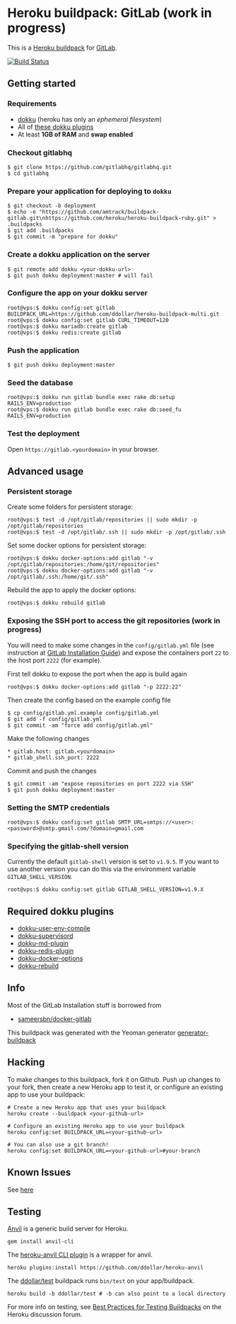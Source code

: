 # Heroku buildpack: GitLab (work in progress)

This is a [Heroku buildpack](http://devcenter.heroku.com/articles/buildpacks) for [GitLab](http://gitlab.org/).

[![Build Status](http://mrolke.de:8080/github.com/amtrack/buildpack-gitlab/status.svg?branch=master)](http://mrolke.de:8080/github.com/amtrack/buildpack-gitlab)

## Getting started

### Requirements

* [dokku](https://github.com/progrium/dokku) (heroku has only an *ephemeral filesystem*)
* All of [these dokku plugins](#requirements)
* At least **1GB of RAM** and **swap enabled**

### Checkout gitlabhq

	$ git clone https://github.com/gitlabhq/gitlabhq.git
	$ cd gitlabhq

### Prepare your application for deploying to `dokku`

	$ git checkout -b deployment
    $ echo -e "https://github.com/amtrack/buildpack-gitlab.git\nhttps://github.com/heroku/heroku-buildpack-ruby.git" > .buildpacks
	$ git add .buildpacks
	$ git commit -m "prepare for dokku"

### Create a dokku application on the server

	$ git remote add dokku <your-dokku-url>
	$ git push dokku deployment:master # will fail

### Configure the app on your dokku server

	root@vps:$ dokku config:set gitlab BUILDPACK_URL=https://github.com/ddollar/heroku-buildpack-multi.git
	root@vps:$ dokku config:set gitlab CURL_TIMEOUT=120
	root@vps:$ dokku mariadb:create gitlab
	root@vps:$ dokku redis:create gitlab

### Push the application

	$ git push dokku deployment:master

### Seed the database

	root@vps:$ dokku run gitlab bundle exec rake db:setup RAILS_ENV=production
	root@vps:$ dokku run gitlab bundle exec rake db:seed_fu RAILS_ENV=production

### Test the deployment

Open `https://gitlab.<yourdomain>` in your browser.

## Advanced usage

### Persistent storage

Create some folders for persistent storage:

	root@vps:$ test -d /opt/gitlab/repositories || sudo mkdir -p /opt/gitlab/repositories
	root@vps:$ test -d /opt/gitlab/.ssh || sudo mkdir -p /opt/gitlab/.ssh

Set some docker options for persistent storage:

	root@vps:$ dokku docker-options:add gitlab "-v /opt/gitlab/repositories:/home/git/repositories"
	root@vps:$ dokku docker-options:add gitlab "-v /opt/gitlab/.ssh:/home/git/.ssh"

Rebuild the app to apply the docker options:

	root@vps:$ dokku rebuild gitlab

### Exposing the SSH port to access the git repositories (work in progress)

You will need to make some changes in the `config/gitlab.yml` file (see instruction at [GitLab Installation Guide](https://github.com/gitlabhq/gitlabhq/blob/master/doc/install/installation.md#user-content-custom-ssh-connection))
and expose the containers port `22` to the host port `2222` (for example).

First tell dokku to expose the port when the app is build again

	root@vps:$ dokku docker-options:add gitlab "-p 2222:22"

Then create the config based on the example config file

	$ cp config/gitlab.yml.example config/gitlab.yml
	$ git add -f config/gitlab.yml
	$ git commit -am "force add config/gitlab.yml"

Make the following changes

	* gitlab.host: gitlab.<yourdomain>
	* gitlab_shell.ssh_port: 2222

Commit and push the changes

	$ git commit -am "expose repositories on port 2222 via SSH"
	$ git push dokku deployment:master

### Setting the SMTP credentials

	root@vps:$ dokku config:set gitlab SMTP_URL=smtps://<user>:<password>@smtp.gmail.com/?domain=gmail.com

### Specifying the gitlab-shell version

Currently the default `gitlab-shell` version is set to `v1.9.5`. If you want to use another version you can do this via the environment variable `GITLAB_SHELL_VERSION`.

	root@vps:$ dokku config:set gitlab GITLAB_SHELL_VERSION=v1.9.X

## <a name="requirements"></a>Required dokku plugins

 * [dokku-user-env-compile](https://github.com/musicglue/dokku-user-env-compile)
 * [dokku-supervisord](https://github.com/statianzo/dokku-supervisord)
 * [dokku-md-plugin](https://github.com/Kloadut/dokku-md-plugin)
 * [dokku-redis-plugin](https://github.com/luxifer/dokku-redis-plugin)
 * [dokku-docker-options](https://github.com/dyson/dokku-docker-options)
 * [dokku-rebuild](https://github.com/scottatron/dokku-rebuild)

## Info

Most of the GitLab Installation stuff is borrowed from

 * [sameersbn/docker-gitlab](https://github.com/sameersbn/docker-gitlab)

This buildpack was generated with the Yeoman generator [generator-buildpack](https://github.com/amtrack/generator-buildpack)

Hacking
-------

To make changes to this buildpack, fork it on Github. Push up changes to your fork, then create a new Heroku app to test it, or configure an existing app to use your buildpack:

```
# Create a new Heroku app that uses your buildpack
heroku create --buildpack <your-github-url>

# Configure an existing Heroku app to use your buildpack
heroku config:set BUILDPACK_URL=<your-github-url>

# You can also use a git branch!
heroku config:set BUILDPACK_URL=<your-github-url>#your-branch
```

## Known Issues

See [here](https://github.com/amtrack/buildpack-gitlab/wiki/KnownIssues)

## Testing

[Anvil](https://github.com/ddollar/anvil) is a generic build server for Heroku.

```
gem install anvil-cli
```

The [heroku-anvil CLI plugin](https://github.com/ddollar/heroku-anvil) is a wrapper for anvil.

```
heroku plugins:install https://github.com/ddollar/heroku-anvil
```

The [ddollar/test](https://github.com/ddollar/buildpack-test) buildpack runs `bin/test` on your app/buildpack.

```
heroku build -b ddollar/test # -b can also point to a local directory
```

For more info on testing, see [Best Practices for Testing Buildpacks](https://discussion.heroku.com/t/best-practices-for-testing-buildpacks/294) on the Heroku discussion forum.
